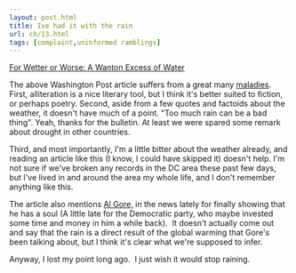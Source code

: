 ```yaml
---
layout: post.html
title: Ive had it with the rain
url: ch/13.html
tags: [complaint,uninformed ramblings]
---
```

[For Wetter or Worse: A Wanton Excess of Water](http://www.washingtonpost.com/wp-dyn/content/article/2006/06/26/AR2006062601477.html)

The above Washington Post article suffers from a great many [maladies](http://www.webster.com/dictionary/malady). First, alliteration is a nice literary tool, but I think it's better suited to fiction, or perhaps poetry. Second, aside from a few quotes and factoids about the weather, it doesn't have much of a point. "Too much rain can be a bad thing". Yeah, thanks for the bulletin. At least we were spared some remark about drought in other countries.

Third, and most importantly, I'm a little bitter about the weather already, and reading an article like this (I know, I could have skipped it) doesn't help. I'm not sure if we've broken any records in the DC area these past few days, but I've lived in and around the area my whole life, and I don't remember anything like this.

The article also mentions [Al Gore,](http://www.abcnews.go.com/GMA/GlobalWarming/story?id=2110628&page=1) in the news lately for finally showing that he has a soul (A little late for the Democratic party, who maybe invested some time and money in him a while back).  It doesn't actually come out and say that the rain is a direct result of the global warming that Gore's been talking about, but I think it's clear what we're supposed to infer.

Anyway, I lost my point long ago.  I just wish it would stop raining.
